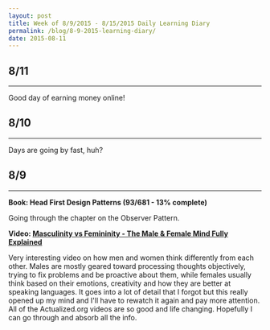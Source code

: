 ```yaml
---
layout: post
title: Week of 8/9/2015 - 8/15/2015 Daily Learning Diary
permalink: /blog/8-9-2015-learning-diary/
date: 2015-08-11
---
```


## 8/11
---
Good day of earning money online!

## 8/10
---
Days are going by fast, huh?

## 8/9
---
**Book: Head First Design Patterns (93/681 - 13% complete)**

Going through the chapter on the Observer Pattern.

**Video: [Masculinity vs Femininity - The Male & Female Mind Fully Explained](https://www.youtube.com/watch?v=SmeDDN1_TSQ)**

Very interesting video on how men and women think differently from each other. Males are mostly geared toward processing thoughts objectively, trying to fix problems and be proactive about them, while females usually think based on their emotions, creativity and how they are better at speaking languages. It goes into a lot of detail that I forgot but this really opened up my mind and I'll have to rewatch it again and pay more attention. All of the Actualized.org videos are so good and life changing. Hopefully I can go through and absorb all the info.